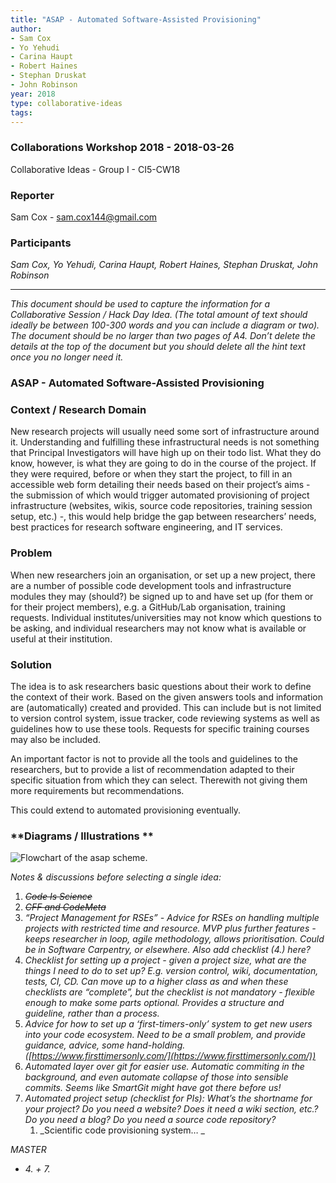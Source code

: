 ```yaml
---
title: "ASAP - Automated Software-Assisted Provisioning"
author:
- Sam Cox
- Yo Yehudi
- Carina Haupt
- Robert Haines
- Stephan Druskat
- John Robinson
year: 2018
type: collaborative-ideas
tags:
---
```


### Collaborations Workshop 2018 - 2018-03-26

Collaborative Ideas - Group I - CI5-CW18


### **Reporter**

Sam Cox - sam.cox144@gmail.com


### **Participants**

_Sam Cox, Yo Yehudi, Carina Haupt, Robert Haines, Stephan Druskat, John Robinson_



---


_This document should be used to capture the information for a Collaborative Session / Hack Day Idea. (The total amount of text should ideally be between 100-300 words and you can include a diagram or two). The document should be no larger than two pages of A4. Don’t delete the details at the top of the document but you should delete all the hint text once you no longer need it._


### ASAP - Automated Software-Assisted Provisioning


### **Context / Research Domain**

New research projects will usually need some sort of infrastructure around it. Understanding and fulfilling these infrastructural needs is not something that Principal Investigators will have high up on their todo list. What they do know, however, is what they are going to do in the course of the project. If they were required, before or when they start the project, to fill in an accessible web form detailing their needs based on their project’s aims - the submission of which would trigger automated provisioning of project infrastructure (websites, wikis, source code repositories, training session setup, etc.) -, this would help bridge the gap between researchers’ needs, best practices for research software engineering, and IT services.


### **Problem**

When new researchers join an organisation, or set up a new project, there are a number of possible code development tools and infrastructure modules they may (should?) be signed up to and have set up (for them or for their project members), e.g. a GitHub/Lab organisation, training requests. Individual institutes/universities may not know which questions to be asking, and individual researchers may not know what is available or useful at their institution.


### **Solution**

The idea is to ask researchers basic questions about their work to define the context of their work. Based on the given answers tools and information are (automatically) created and provided. This can include but is not limited to version control system, issue tracker, code reviewing systems as well as guidelines how to use these tools. Requests for specific training courses may also be included.

An important factor is not to provide all the tools and guidelines to the researchers, but to provide a list of recommendation adapted to their specific situation from which they can select. Therewith not giving them more requirements but recommendations.

This could extend to automated provisioning eventually.


### **Diagrams / Illustrations **

![Flowchart of the asap scheme.](../images/cw18-flowchart.jpg)

_Notes & discussions before selecting a single idea:_



1. _~~Code Is Science~~_
2. _~~CFF and CodeMeta~~_
3. _“Project Management for RSEs” - Advice for RSEs on handling multiple projects with restricted time and resource. MVP plus further features - keeps researcher in loop, agile methodology, allows prioritisation. Could be in Software Carpentry, or elsewhere. Also add checklist (4.) here?_
4. _Checklist for setting up a project - given a project size, what are the things I need to do to set up? E.g. version control, wiki, documentation, tests, CI, CD. Can move up to a higher class as and when these checklists are “complete”, but the checklist is not mandatory - flexible enough to make some parts optional. Provides a structure and guideline, rather than a process._
5. _Advice for how to set up a ‘first-timers-only’ system to get new users into your code ecosystem. Need to be a small problem, and provide guidance, advice, some hand-holding. ([https://www.firsttimersonly.com/](https://www.firsttimersonly.com/))_
6. _Automated layer over git for easier use. Automatic commiting in the background, and even automate collapse of those into sensible commits. Seems like SmartGit might have got there before us!_
7. _Automated project setup (checklist for PIs): What’s the shortname for your project? Do you need a website? Does it need a wiki section, etc.? Do you need a blog? Do you need a source code repository?_
    1. _Scientific code provisioning system… _

_MASTER_



*   _4. + 7._
